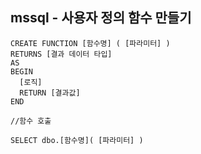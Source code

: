 ## mssql - 사용자 정의 함수 만들기

    CREATE FUNCTION [함수명] ( [파라미터] )
    RETURNS [결과 데이터 타입]
    AS
    BEGIN
      [로직]
      RETURN [결과값]
    END
    
    //함수 호출
    
    SELECT dbo.[함수명]( [파라미터] )
